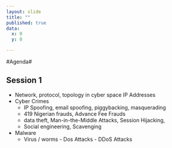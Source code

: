 ```yaml
---
layout: slide
title: ""
published: true
data:
  x: 0
  y: 0

---
```

#Agenda#
## Session 1
  + Network, protocol, topology in cyber space IP Addresses 
  + Cyber Crimes 
     + IP Spoofing, email spoofing, piggybacking, masquerading
     + 419 Nigerian frauds, Advance Fee Frauds
     + data theft, Man-in-the-Middle Attacks, Session Hijacking, 
     + Social engineering, Scavenging 
  + Malware  
     + Virus / worms - Dos Attacks - DDoS Attacks

